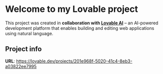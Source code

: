 # Welcome to my Lovable project

This project was created in **collaboration with [Lovable AI](https://lovable.dev/)** – an AI-powered development platform that enables building and editing web applications using natural language.

## Project info

**URL**: https://lovable.dev/projects/201e968f-5020-41c4-8eb3-a03822ee7995

